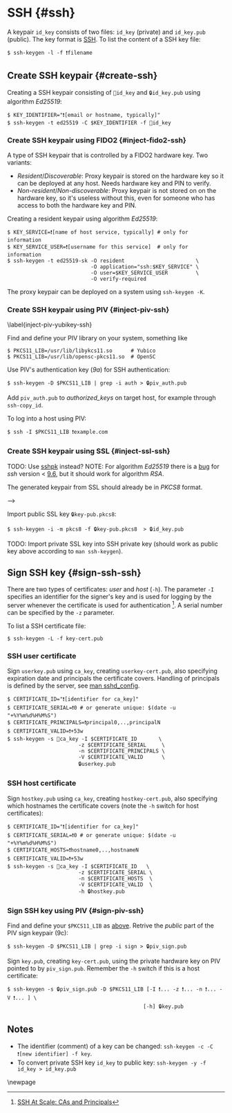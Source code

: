 # SSH {#ssh}

A keypair `id_key` consists of two files: `id_key` (private) and `id_key.pub` (public). The key format is [SSH](https://coolaj86.com/articles/the-openssh-private-key-format/). To list the content of a SSH key file:

~~~color
$ ssh-keygen -l -f ❗filename
~~~

## Create SSH keypair {#create-ssh}

Creating a SSH keypair consisting of `🔑id_key` and `🔒id_key.pub` using algorithm _Ed25519_:

~~~color
$ KEY_IDENTIFIER="❗[email or hostname, typically]"
$ ssh-keygen -t ed25519 -C $KEY_IDENTIFIER -f 🔐id_key
~~~

### Create SSH keypair using FIDO2 {#inject-fido2-ssh}

A type of SSH keypair that is controlled by a FIDO2 hardware key. Two variants:

  * _Resident_/_Discoverable_: Proxy keypair is stored on the hardware key so it can be deployed at any host. Needs hardware key and PIN to verify.
  * _Non-resident_/_Non-discoverable_: Proxy keypair is not stored on on the hardware key, so it's useless without this, even for someone who has access to both the hardware key and PIN. 

Creating a resident keypair using algorithm _Ed25519_:

~~~color
$ KEY_SERVICE=❗[name of host service, typically] # only for information
$ KEY_SERVICE_USER=❗[username for this service]  # only for information
$ ssh-keygen -t ed25519-sk -O resident                       \
                           -O application="ssh:$KEY_SERVICE" \
                           -O user=$KEY_SERVICE_USER         \
                           -O verify-required
~~~

The proxy keypair can be deployed on a system using `ssh-keygen -K`.


### Create SSH keypair using PIV {#inject-piv-ssh}
\label{inject-piv-yubikey-ssh}

Find and define your PIV library on your system, something like

~~~color
$ PKCS11_LIB=/usr/lib/libykcs11.so      # Yubico
$ PKCS11_LIB=/usr/lib/opensc-pkcs11.so  # OpenSC
~~~

Use PIV's authentication key (_9a_) for SSH authentication: 

~~~color
$ ssh-keygen -D $PKCS11_LIB | grep -i auth > 🔒piv_auth.pub
~~~

Add `piv_auth.pub` to _authorized_keys_ on target host, for example through `ssh-copy_id`.

To log into a host using PIV:

~~~color
$ ssh -I $PKCS11_LIB ❗example.com
~~~


### Create SSH keypair using SSL {#inject-ssl-ssh} 

TODO: Use [sshpk](https://security.stackexchange.com/a/267767/303936) instead?
NOTE: For algorithm _Ed25519_ there is a [bug](https://security.stackexchange.com/a/267767/303936) for _ssh_ version < [9.6](https://www.openssh.com/txt/release-9.6), but it should work for algorithm _RSA_.

The generated keypair from SSL should already be in _PKCS8_ format.
<!--Convert SSL keypair to PKCS8 format (should unessessary because PKCS8 should be default output from `openssl genpkey`):-->
<!---->
<!--~~~color-->
<!--<!--$ openssl pkcs8 -topk8 -in 🔑key-priv.pem -->-->
<!--$ openssl pkey -in key-priv.pem -out key-priv.pkcs8-->
<!--$ openssl pkey -in 🔑key-priv.pem -pubout -out key-pub.pkcs8 -->
<!--$ openssl pkey -in 🔑key-priv.pem -out key-priv.pkcs8 -->
<!--~~~-->

Import public SSL key `🔒key-pub.pkcs8`:

~~~color
$ ssh-keygen -i -m pkcs8 -f 🔒key-pub.pkcs8  > 🔒id_key.pub 
~~~

TODO: Import private SSL key into SSH private key (should work as public key above according to `man ssh-keygen`).


## Sign SSH key {#sign-ssh-ssh}

There are two types of certificates: _user_ and _host_ (`-h`). The parameter `-I` specifies an identifier for the signer's key and is used for logging by the server whenever the certificate is used for authentication [^fnote-dmuth]. A serial number can be specified by the `-z` parameter.

To list a SSH certificate file:

~~~color
$ ssh-keygen -L -f key-cert.pub
~~~


### SSH user certificate

Sign `userkey.pub` using `ca_key`, creating `userkey-cert.pub`, also specifying expiration date and principals the certificate covers. Handling of principals is defined by the server, see [man sshd_config](https://man.archlinux.org/man/sshd_config.5#AuthorizedPrincipalsFile).

~~~color
$ CERTIFICATE_ID="❗[identifier for ca_key]"
$ CERTIFICATE_SERIAL=❗0 # or generate unique: $(date -u "+%Y%m%d%H%M%S") 
$ CERTIFICATE_PRINCIPALS=❗principal0,..,principalN
$ CERTIFICATE_VALID=❗+53w
$ ssh-keygen -s 🔑ca_key -I $CERTIFICATE_ID       \
                       -z $CERTIFICATE_SERIAL     \
                       -n $CERTIFICATE_PRINCIPALS \
                       -V $CERTIFICATE_VALID      \
                       🔒userkey.pub
~~~


### SSH host certificate

Sign `hostkey.pub` using `ca_key`, creating `hostkey-cert.pub`, also specifying which hostnames the certificate covers (note the `-h` switch for host certificates):

~~~color
$ CERTIFICATE_ID="❗[identifier for ca_key]"
$ CERTIFICATE_SERIAL=❗0 # or generate unique: $(date -u "+%Y%m%d%H%M%S")
$ CERTIFICATE_HOSTS=❗hostname0,..,hostnameN
$ CERTIFICATE_VALID=❗+53w
$ ssh-keygen -s 🔑ca_key -I $CERTIFICATE_ID   \
                       -z $CERTIFICATE_SERIAL \
                       -n $CERTIFICATE_HOSTS  \
                       -V $CERTIFICATE_VALID  \
                       -h 🔒hostkey.pub
~~~

### Sign SSH key using PIV {#sign-piv-ssh}

Find and define your `$PKCS11_LIB` as [above](#inject-piv-ssh). Retrive the _public_ part of the PIV sign keypair (9c):

~~~color
$ ssh-keygen -D $PKCS11_LIB | grep -i sign > 🔒piv_sign.pub
~~~

Sign `key.pub`, creating `key-cert.pub`, using the private hardware key on PIV pointed to by `piv_sign.pub`. Remember the `-h` switch if this is a host certificate:

~~~color
$ ssh-keygen -s 🔒piv_sign.pub -D $PKCS11_LIB [-I ❗... -z ❗... -n ❗... -V ❗... ] \
                                            [-h] 🔒key.pub
~~~


## Notes
* The identifier (comment) of a key can be changed: `ssh-keygen -c -C ❗[new identifier] -f key`.
* To convert private SSH key `id_key` to public key: `ssh-keygen -y -f id_key > id_key.pub`

[^fnote-ssh-fido2]: [Securing SSH with FIDO2](https://developers.yubico.com/SSH/Securing_SSH_with_FIDO2.html)
https://developers.yubico.com/PIV/Guides/Securing_SSH_with_OpenPGP_or_PIV.html
[^fnote-dmuth]: [SSH At Scale: CAs and Principals](https://www.dmuth.org/ssh-at-scale-cas-and-principals/)
[^fnote-ssh-serial]: [Example of generating unique serial numbers](https://security.stackexchange.com/questions/246389/ssh-keygen-how-to-guarantee-the-uniqueness-of-serial-numbers)

\newpage

